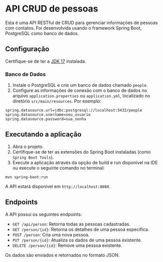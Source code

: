 # API CRUD de pessoas

Esta é uma API RESTful de CRUD para gerenciar informações de pessoas com contatos. Foi desenvolvida usando o framework Spring Boot, PostgreSQL como banco de dados.

## Configuração

Certifique-se de ter a [JDK 17](https://www.oracle.com/java/technologies/javase/jdk17-archive-downloads.html) instalada.

### Banco de Dados

1. Instale o PostgreSQL e crie um banco de dados chamado `people`.
2. Configure as informações de conexão com o banco de dados no arquivo `application.properties` ou `application.yml`, localizado no diretório `src/main/resources`. Por exemplo:

```
spring.datasource.url=jdbc:postgresql://localhost:5432/people
spring.datasource.username=seu_usuario
spring.datasource.password=sua_senha
```

## Executando a aplicação

1. Abra o projeto.
2. Certifique-se de ter as extensões do Spring Boot instaladas (como `Spring Boot Tools`).
3. Execute a aplicação através da opção de build e run disponível na IDE ou execute o seguinte comando no terminal:

```
mvn spring-boot:run
```

A API estará disponível em `http://localhost:8080`.

## Endpoints

A API possui os seguintes endpoints:

- `GET /api/person`: Retorna todas as pessoas cadastradas.
- `GET /person/{id}`: Retorna os detalhes de uma pessoa específica.
- `POST /person`: Cria uma nova pessoa.
- `PUT /person/{id}`: Atualiza os dados de uma pessoa existente.
- `DELETE /person/{id}`: Remove uma pessoa existente.

Os dados são enviados e retornados no formato JSON.

